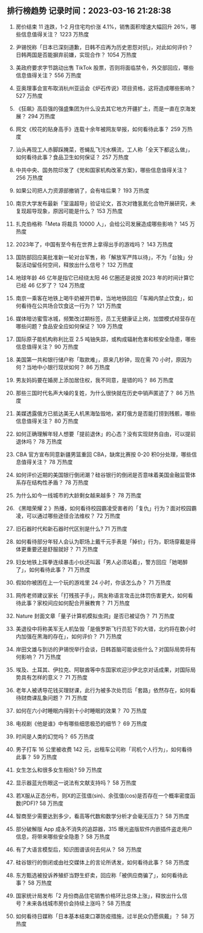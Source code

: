 
## 排行榜趋势 记录时间：2023-03-16 21:28:38
  
  1. 房价结束 11 连跌，1-2 月住宅均价涨 4.1%，销售面积增速大幅回升 26%，哪些信息值得关注？ 1223 万热度
    
  2. 尹锡悦称「日本已深刻道歉，日韩不应再为历史恩怨对抗」，对此如何评价？日韩两国是否能摒弃前嫌，实现合作？ 1054 万热度
    
  3. 美政府要求字节跳动出售 TikTok 股票，否则将面临禁令，外交部回应，哪些信息值得关注？ 556 万热度
    
  4. 亚奥理事会宣布取消杭州亚运会《炉石传说》项目资格，这将造成哪些影响？ 527 万热度
    
  5. 《狂飙》高启强的强盛集团为什么没去其它地方开疆扩土，而是一直在京海发展？ 294 万热度
    
  6. 网文《校花的贴身高手》连载十余年被网友举报，如何看待此事？ 259 万热度
    
  7. 汕头再现工人赤脚踩腌菜，苍蝇乱飞污水横流，工人称「全天下都这么做」，如何看待此事？食品卫生如何保证？ 257 万热度
    
  8. 中共中央、国务院印发了《党和国家机构改革方案》，哪些信息值得关注？ 256 万热度
    
  9. 如果公司把人力资源部撤销了，会有啥后果？ 193 万热度
    
  10. 南京大学发布最新「室温超导」验证论文，首次对镥氢氮化合物开展研究，未复现超导现象，原因可能是什么？ 153 万热度
    
  11. 扎克伯格称「Meta 将裁员 10000 人」，会给公司发展造成哪些影响？ 145 万热度
    
  12. 2023年了，中国有至今有在世界上拿得出手的游戏吗？ 143 万热度
    
  13. 国防部回应美批准新一轮对台军售，称「解放军严阵以待」，不为「台独」分裂活动留任何空间，释放出什么信号？ 132 万热度
    
  14. 地球年龄 46 亿年是指它已经绕太阳 46 亿圈还是说按 2023 年的时间计算它已经 46 亿岁了？ 124 万热度
    
  15. 南京一乘客在地铁上喝牛奶被开罚单，当地地铁回应「车厢内禁止饮食」，如何看待在公共场合饮食这一行为？ 121 万热度
    
  16. 媒体暗访蜜雪冰城，频繁改过期标签，员工无健康证上岗，加盟模式经营存在哪些问题？食品安全应如何保证？ 109 万热度
    
  17. 国际原子能机构称利比亚 2.5 吨铀失踪，或构成辐射危害和核安全隐患，哪些信息值得关注？ 90 万热度
    
  18. 美国第一共和银行储户称「取款难」，原来几秒钟，现在需 70 小时，原因为何？当地中小银行现状如何？ 86 万热度
    
  19. 男友妈妈要在婚房上添加居住权，我不同意，是错的吗？ 86 万热度
    
  20. 那些三国时代名声大噪的复姓，为什么很快就在历史中销声匿迹了？ 86 万热度
    
  21. 美媒透露俄方已抵达美无人机黑海坠毁地，紧盯俄方是否能打捞到残骸，哪些信息值得关注？ 80 万热度
    
  22. 如何正确理解年轻人想要「提前退休」的心态？没有实现财务自由，可以提前退休吗？ 78 万热度
    
  23. CBA 官方宣布同意新疆男篮重回 CBA，缺席比赛按 0-20 积0分处理，哪些信息值得关注？ 78 万热度
    
  24. 如何评价近期的美国银行倒闭潮？硅谷银行的倒闭是否意味着美国金融监管体系存在结构性矛盾？ 78 万热度
    
  25. 为什么如今一线城市的大龄剩女越来越多？ 78 万热度
    
  26. 《黑暗荣耀 2 》热播，如何看待校园霸凌受害者的「复仇」行为？面对校园霸凌，可以通过哪些途径合法维权？ 72 万热度
    
  27. 旧石器时代和新石器时代区别是什么? 71 万热度
    
  28. 如何看待部分年轻人会认为职场上戴千元手表是「掉价」行为，职场穿戴是得体更重要还是舒服就好？ 71 万热度
    
  29. 妇女地铁上挥拳连续暴击小伙还叫嚣「男人必须站着」，警方回应「她喝醉了」，如何看待此事？ 71 万热度
    
  30. 假如你被困在上一个玩的游戏里 24 小时，你该怎么办？ 71 万热度
    
  31. 网传老师建议家长「打残孩子手」，网友称语言攻击比体罚伤害更大，如何看待此事？家校间应如何配合开展教育？ 71 万热度
    
  32. Nature 封面文章「量子计算机模拟虫洞」是否已被证伪？ 71 万热度
    
  33. 美退役中将称美军无人机坠毁「是俄罗斯飞行员犯下的大错，北约将在数小时内加强在黑海的存在」，如何评价？ 71 万热度
    
  34. 岸田文雄与到访的尹锡悦举行会谈，日韩首脑可能谈些什么？对国际局势将有何影响？ 71 万热度
    
  35. 埃及、土耳其、伊拉克、阿联酋等中东国家欢迎沙伊北京对话成果，对国际局势具有怎样的意义？ 71 万热度
    
  36. 老年人被诱导花钱买理财课，此行为被多次处罚后「套路」依然存在，如何看待财商课乱象问题？ 71 万热度
    
  37. 如何在六小时睡眠内得到十小时睡眠的效果？ 70 万热度
    
  38. 电视剧《他是谁》中有哪些细思极恐的细节？ 69 万热度
    
  39. 时间是人类的幻觉吗？ 65 万热度
    
  40. 男子打车 16 公里被收费 142 元，出租车公司称「司机个人行为」，如何看待此事？ 59 万热度
    
  41. 女生怎么和很多女生相处? 59 万热度
    
  42. 显示器蓝光伤眼这一说法有文献支持吗？ 58 万热度
    
  43. 若X服从正态分布，则X的正弦值(sin)、余弦值(cos)是否存在一个概率密度函数(PDF)? 58 万热度
    
  44. 智商至少需要达到多少，看高等代数和数学分析才会毫无压力？ 58 万热度
    
  45. 部分破解版 App 成永不消失的追踪器，315 曝光盗版软件内嵌插件盗走用户信息，将带来哪些安全隐患？ 58 万热度
    
  46. 有了大语言模型后，知识图谱该何去何从？ 58 万热度
    
  47. 硅谷银行的倒闭或由社交媒体上的言论所诱发，如何看待此事？ 58 万热度
    
  48. 东方甄选被投诉养殖虾当野生虾卖，回应称「被供应商骗了」，如何看待此事？ 58 万热度
    
  49. 国家统计局发布「2 月份商品住宅销售价格环比总体上涨」，释放出什么信号？未来各线城市房价会持续上涨吗？ 58 万热度
    
  50. 如何看待日媒称「日本基本结束口罩防疫措施，过半民众仍愿佩戴」？ 58 万热度
    